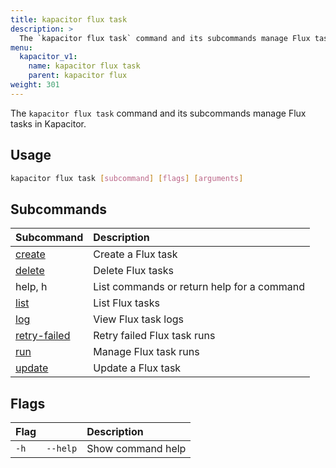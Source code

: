 ```yaml
---
title: kapacitor flux task
description: >
  The `kapacitor flux task` command and its subcommands manage Flux tasks in Kapacitor.
menu:
  kapacitor_v1:
    name: kapacitor flux task
    parent: kapacitor flux
weight: 301
---
```


The `kapacitor flux task` command and its subcommands manage Flux tasks in Kapacitor.

## Usage

```sh
kapacitor flux task [subcommand] [flags] [arguments]
```

## Subcommands

| Subcommand                                                                    | Description                                |
| :---------------------------------------------------------------------------- | :----------------------------------------- |
| [create](/kapacitor/v1/reference/cli/kapacitor/flux/task/create/)             | Create a Flux task                         |
| [delete](/kapacitor/v1/reference/cli/kapacitor/flux/task/delete/)             | Delete Flux tasks                          |
| help, h                                                                       | List commands or return help for a command |
| [list](/kapacitor/v1/reference/cli/kapacitor/flux/task/list/)                 | List Flux tasks                            |
| [log](/kapacitor/v1/reference/cli/kapacitor/flux/task/log/)                   | View Flux task logs                        |
| [retry-failed](/kapacitor/v1/reference/cli/kapacitor/flux/task/retry-failed/) | Retry failed Flux task runs                |
| [run](/kapacitor/v1/reference/cli/kapacitor/flux/task/run/)                   | Manage Flux task runs                      |
| [update](/kapacitor/v1/reference/cli/kapacitor/flux/task/update/)             | Update a Flux task                         |

## Flags

| Flag |          | Description       |
| :--- | :------- | :---------------- |
| `-h` | `--help` | Show command help |
